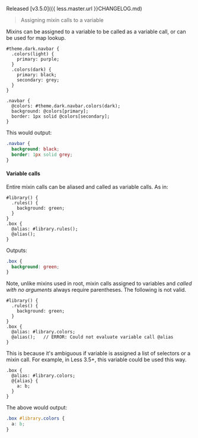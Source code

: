 Released [v3.5.0]({{ less.master.url }}CHANGELOG.md)

> Assigning mixin calls to a variable

Mixins can be assigned to a variable to be called as a variable call, or can be used for map lookup.

```less
#theme.dark.navbar {
  .colors(light) {
    primary: purple;
  }
  .colors(dark) {
    primary: black;
    secondary: grey;
  }
}

.navbar {
  @colors: #theme.dark.navbar.colors(dark);
  background: @colors[primary];
  border: 1px solid @colors[secondary];
}
```

This would output:

```css
.navbar {
  background: black;
  border: 1px solid grey;
}
```

#### Variable calls

Entire mixin calls can be aliased and called as variable calls. As in:

```less
#library() {
  .rules() {
    background: green;
  }
}
.box {
  @alias: #library.rules();
  @alias();
}
```
Outputs:
```css
.box {
  background: green;
}
```

Note, unlike mixins used in root, mixin calls assigned to variables and _called with no arguments_ always require parentheses. The following is not valid.

```less
#library() {
  .rules() {
    background: green;
  }
}
.box {
  @alias: #library.colors;
  @alias();   // ERROR: Could not evaluate variable call @alias
}
```

This is because it's ambiguous if variable is assigned a list of selectors or a mixin call. For example, in Less 3.5+, this variable could be used this way.

```less
.box {
  @alias: #library.colors;
  @{alias} {
    a: b;
  }
}
```
The above would output:
```css
.box #library.colors {
  a: b;
}
```
